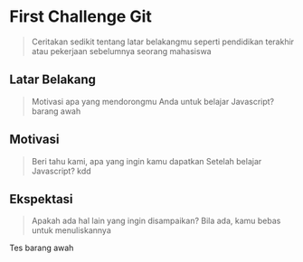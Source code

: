 # First Challenge Git

> Ceritakan sedikit tentang latar belakangmu seperti pendidikan terakhir atau pekerjaan sebelumnya
> seorang mahasiswa

## Latar Belakang

> Motivasi apa yang mendorongmu Anda untuk belajar Javascript?
> barang awah
## Motivasi

> Beri tahu kami, apa yang ingin kamu dapatkan Setelah belajar Javascript?
>kdd

## Ekspektasi

> Apakah ada hal lain yang ingin disampaikan? Bila ada, kamu bebas untuk menuliskannya

Tes
barang awah

